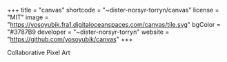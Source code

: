 +++
title = "canvas"
shortcode = "~dister-norsyr-torryn/canvas"
license = "MIT"
image = "https://yosoyubik.fra1.digitaloceanspaces.com/canvas/tile.svg"
bgColor = "#3787B9
developer = "~dister-norsyr-torryn"
website = "https://github.com/yosoyubik/canvas"
+++

Collaborative Pixel Art

